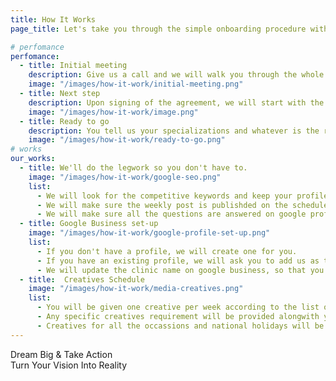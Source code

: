 ```yaml
---
title: How It Works
page_title: Let's take you through the simple onboarding procedure with Apna Health and the world of ayurveda

# perfomance
perfomance:
  - title: Initial meeting
    description: Give us a call and we will walk you through the whole procedure of onboarding with us.
    image: "/images/how-it-work/initial-meeting.png"
  - title: Next step
    description: Upon signing of the agreement, we will start with the services.
    image: "/images/how-it-work/image.png"
  - title: Ready to go
    description: You tell us your specializations and whatever is the requirement and we shall start working on it as quickly as possible.
    image: "/images/how-it-work/ready-to-go.png"
# works
our_works:
  - title: We'll do the legwork so you don't have to.
    image: "/images/how-it-work/google-seo.png"
    list:
      - We will look for the competitive keywords and keep your profile updated with them.
      - We will make sure the weekly post is publishded on the scheduled time on every fixed day.
      - We will make sure all the questions are answered on google profile.
  - title: Google Business set-up
    image: "/images/how-it-work/google-profile-set-up.png"
    list:
      - If you don't have a profile, we will create one for you.
      - If you have an existing profile, we will ask you to add us as the manager in it so that we can work on it.
      - We will update the clinic name on google business, so that you can benefit from the name being used across India.
  - title:  Creatives Schedule
    image: "/images/how-it-work/media-creatives.png"
    list:
      - You will be given one creative per week according to the list of treatments that you have given us.
      - Any specific creatives requirement will be provided alongwith your scheduled weekly creative.
      - Creatives for all the occassions and national holidays will be provided a day before.
---
```

Dream Big & Take Action <br /> Turn Your Vision Into Reality
